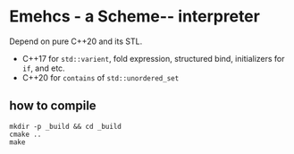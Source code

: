 # Emehcs - a Scheme-- interpreter

Depend on pure C++20 and its STL.

- C++17 for `std::varient`, fold expression, structured bind, initializers for `if`, and etc.
- C++20 for `contains` of `std::unordered_set`

## how to compile

```shell
mkdir -p _build && cd _build
cmake ..
make
```
